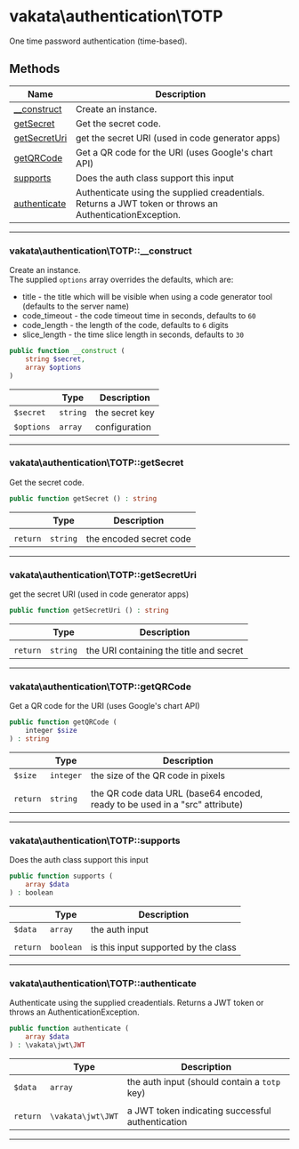 # vakata\authentication\TOTP
One time password authentication (time-based).

## Methods

| Name | Description |
|------|-------------|
|[__construct](#vakata\authentication\totp__construct)|Create an instance.|
|[getSecret](#vakata\authentication\totpgetsecret)|Get the secret code.|
|[getSecretUri](#vakata\authentication\totpgetsecreturi)|get the secret URI (used in code generator apps)|
|[getQRCode](#vakata\authentication\totpgetqrcode)|Get a QR code for the URI (uses Google's chart API)|
|[supports](#vakata\authentication\totpsupports)|Does the auth class support this input|
|[authenticate](#vakata\authentication\totpauthenticate)|Authenticate using the supplied creadentials. Returns a JWT token or throws an AuthenticationException.|

---



### vakata\authentication\TOTP::__construct
Create an instance.  
The supplied `options` array overrides the defaults, which are:  
* title - the title which will be visible when using a code generator tool (defaults to the server name)  
* code_timeout - the code timeout time in seconds, defaults to `60`  
* code_length - the length of the code, defaults to `6` digits  
* slice_length - the time slice length in seconds, defaults to `30`

```php
public function __construct (  
    string $secret,  
    array $options  
)   
```

|  | Type | Description |
|-----|-----|-----|
| `$secret` | `string` | the secret key |
| `$options` | `array` | configuration |

---


### vakata\authentication\TOTP::getSecret
Get the secret code.  


```php
public function getSecret () : string    
```

|  | Type | Description |
|-----|-----|-----|
|  |  |  |
| `return` | `string` | the encoded secret code |

---


### vakata\authentication\TOTP::getSecretUri
get the secret URI (used in code generator apps)  


```php
public function getSecretUri () : string    
```

|  | Type | Description |
|-----|-----|-----|
|  |  |  |
| `return` | `string` | the URI containing the title and secret |

---


### vakata\authentication\TOTP::getQRCode
Get a QR code for the URI (uses Google's chart API)  


```php
public function getQRCode (  
    integer $size  
) : string    
```

|  | Type | Description |
|-----|-----|-----|
| `$size` | `integer` | the size of the QR code in pixels |
|  |  |  |
| `return` | `string` | the QR code data URL (base64 encoded, ready to be used in a "src" attribute) |

---


### vakata\authentication\TOTP::supports
Does the auth class support this input  


```php
public function supports (  
    array $data  
) : boolean    
```

|  | Type | Description |
|-----|-----|-----|
| `$data` | `array` | the auth input |
|  |  |  |
| `return` | `boolean` | is this input supported by the class |

---


### vakata\authentication\TOTP::authenticate
Authenticate using the supplied creadentials. Returns a JWT token or throws an AuthenticationException.  


```php
public function authenticate (  
    array $data  
) : \vakata\jwt\JWT    
```

|  | Type | Description |
|-----|-----|-----|
| `$data` | `array` | the auth input (should contain a `totp` key) |
|  |  |  |
| `return` | `\vakata\jwt\JWT` | a JWT token indicating successful authentication |

---

